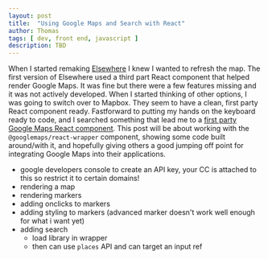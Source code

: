 ```yaml
---
layout: post
title:  "Using Google Maps and Search with React"
author: Thomas
tags: [ dev, front end, javascript ]
description: TBD
---
```


When I started remaking [Elsewhere](https://elsewhere.thomasstep.com/) I knew I wanted to refresh the map. The first version of Elsewhere used a third part React component that helped render Google Maps. It was fine but there were a few features missing and it was not actively developed. When I started thinking of other options, I was going to switch over to Mapbox. They seem to have a clean, first party React component ready. Fastforward to putting my hands on the keyboard ready to code, and I searched something that lead me to a [first party Google Maps React component](https://github.com/googlemaps/react-wrapper). This post will be about working with the `@googlemaps/react-wrapper` component, showing some code built around/with it, and hopefully giving others a good jumping off point for integrating Google Maps into their applications.

- google developers console to create an API key, your CC is attached to this so restrict it to certain domains!
- rendering a map
- rendering markers
- adding onclicks to markers
- adding styling to markers (advanced marker doesn't work well enough for what i want yet)
- adding search
  - load library in wrapper
  - then can use `places` API and can target an input ref
